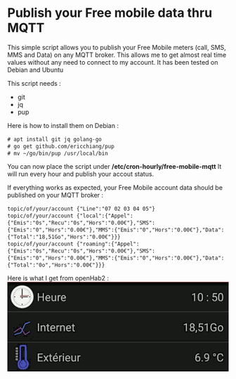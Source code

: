 # Publish your Free mobile data thru MQTT

This simple script allows you to publish your Free Mobile meters (call, SMS, MMS and Data) on any MQTT broker.
This allows me to get almost real time values without any need to connect to my account.
It has been tested on Debian and Ubuntu

This script needs :
  * git
  * jq
  * pup

Here is how to install them on Debian :
```
# apt install git jq golang-go
# go get github.com/ericchiang/pup
# mv ~/go/bin/pup /usr/local/bin 
```

You can now place the script under **/etc/cron-hourly/free-mobile-mqtt**
It will run every hour and publish your accout status.

If everything works as expected, your Free Mobile account data should be published on your MQTT broker :
```
topic/of/your/account {"Line":"07 02 03 04 05"}
topic/of/your/account {"local":{"Appel":{"Emis":"0s","Recu":"0s","Hors":"0.00€"},"SMS":{"Emis":"0","Hors":"0.00€"},"MMS":{"Emis":"0","Hors":"0.00€"},"Data":{"Total":"18,51Go","Hors":"0.00€"}}}
topic/of/your/account {"roaming":{"Appel":{"Emis":"0s","Recu":"0s","Hors":"0.00€"},"SMS":{"Emis":"0","Hors":"0.00€"},"MMS":{"Emis":"0","Hors":"0.00€"},"Data":{"Total":"0o","Hors":"0.00€"}}}
```

Here is what I get from openHab2 :
![OpenHab](https://raw.githubusercontent.com/NicolasBernaerts/debian-scripts/master/free-mobile/openhab.png) 
